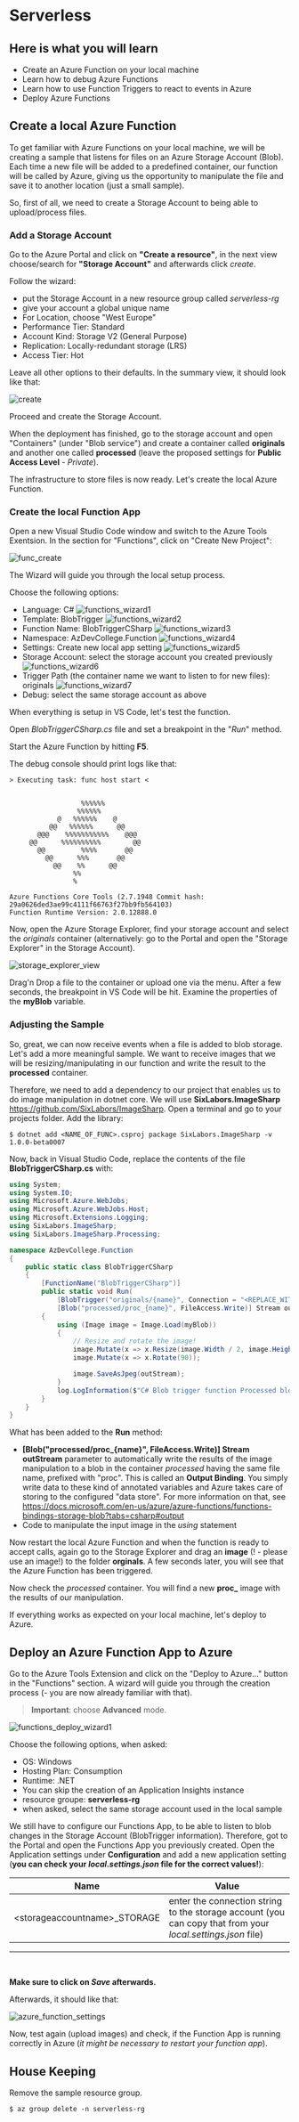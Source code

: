 # Serverless #

## Here is what you will learn ##

- Create an Azure Function on your local machine
- Learn how to debug Azure Functions
- Learn how to use Function Triggers to react to events in Azure
- Deploy Azure Functions

## Create a local Azure Function ##

To get familiar with Azure Functions on your local machine, we will be creating a sample that listens for files on an Azure Storage Account (Blob). Each time a new file will be added to a predefined container, our function will be called by Azure, giving us the opportunity to manipulate the file and save it to another location (just a small sample).

So, first of all, we need  to create a Storage Account to being able to upload/process files.

### Add a Storage Account ###

Go to the Azure Portal and click on **"Create a resource"**, in the next view choose/search for **"Storage Account"** and afterwards click *create*.

Follow the wizard:

- put the Storage Account in a new resource group called *serverless-rg*
- give your account a global unique name
- For Location, choose "West Europe"
- Performance Tier: Standard
- Account Kind: Storage V2 (General Purpose)
- Replication: Locally-redundant storage (LRS)
- Access Tier: Hot

Leave all other options to their defaults. In the summary view, it should look like that:

![create](./img/portal_storageaccount.png "create")

Proceed and create the Storage Account.

When the deployment has finished, go to the storage account and open "Containers" (under "Blob service") and create a container called **originals** and another one called **processed** (leave the proposed settings for **Public Access Level** - *Private*).

The infrastructure to store files is now ready. Let's create the local Azure Function.

### Create the local Function App ###

Open a new Visual Studio Code window and switch to the Azure Tools Exentsion. In the section for "Functions", click on "Create New Project":

![func_create](./img/function_create.png "func_create")

The Wizard will guide you through the local setup process.

Choose the following options:
- Language: C#
![functions_wizard1](./img/functions_wizard1.png "functions_wizard1")
- Template: BlobTrigger
![functions_wizard2](./img/functions_wizard2.png "functions_wizard2")
- Function Name: BlobTriggerCSharp
![functions_wizard3](./img/functions_wizard3.png "functions_wizard3")
- Namespace: AzDevCollege.Function
![functions_wizard4](./img/functions_wizard4.png "functions_wizard4")
- Settings: Create new local app setting
![functions_wizard5](./img/functions_wizard5.png "functions_wizard5")
- Storage Account: select the storage account you created previously
![functions_wizard6](./img/functions_wizard6.png "functions_wizard6")
- Trigger Path (the container name we want to listen to for new files): originals
![functions_wizard7](./img/functions_wizard7.png "functions_wizard7")
- Debug: select the same storage account as above

When everything is setup in VS Code, let's test the function.

Open *BlobTriggerCSharp.cs* file and set a breakpoint in the "*Run*" method.

Start the Azure Function by hitting **F5**.

The debug console should print logs like that:

```
> Executing task: func host start <


                  %%%%%%
                 %%%%%%
            @   %%%%%%    @
          @@   %%%%%%      @@
       @@@    %%%%%%%%%%%    @@@
     @@      %%%%%%%%%%        @@
       @@         %%%%       @@
         @@      %%%       @@
           @@    %%      @@
                %%
                %

Azure Functions Core Tools (2.7.1948 Commit hash: 29a0626ded3ae99c4111f66763f27bb9fb564103)
Function Runtime Version: 2.0.12888.0
```

Now, open the Azure Storage Explorer, find your storage account and select the *originals* container (alternatively: go to the Portal and open the "Storage Explorer" in the Storage Account). 

![storage_explorer_view](./img/storage_explorer_view.png "storage_explorer_view")

Drag'n Drop a file to the container or upload one via the menu. After a few seconds, the breakpoint in VS Code will be hit. Examine the properties of the **myBlob** variable.

### Adjusting the Sample ###

So, great, we can now receive events when a file is added to blob storage. Let's add a more meaningful sample. We want to receive images that we will be resizing/manipulating in our function and write the result to the **processed** container. 

Therefore, we need to add a dependency to our project that enables us to do image manipulation in dotnet core. We will use **SixLabors.ImageSharp** <https://github.com/SixLabors/ImageSharp>. Open a terminal and go to your projects folder. Add the library:

```shell
$ dotnet add <NAME_OF_FUNC>.csproj package SixLabors.ImageSharp -v 1.0.0-beta0007
```

Now, back in Visual Studio Code, replace the contents of the file **BlobTriggerCSharp.cs** with:

```csharp
using System;
using System.IO;
using Microsoft.Azure.WebJobs;
using Microsoft.Azure.WebJobs.Host;
using Microsoft.Extensions.Logging;
using SixLabors.ImageSharp;
using SixLabors.ImageSharp.Processing;

namespace AzDevCollege.Function
{
    public static class BlobTriggerCSharp
    {
        [FunctionName("BlobTriggerCSharp")]
        public static void Run(
            [BlobTrigger("originals/{name}", Connection = "<REPLACE_WITH_NAME_OF_STORAGE_ACCOUNT>_STORAGE")]Stream myBlob, string name,
            [Blob("processed/proc_{name}", FileAccess.Write)] Stream outStream, ILogger log)
        {
            using (Image image = Image.Load(myBlob))
            {
                // Resize and rotate the image!
                image.Mutate(x => x.Resize(image.Width / 2, image.Height / 2));
                image.Mutate(x => x.Rotate(90));

                image.SaveAsJpeg(outStream);
            }
            log.LogInformation($"C# Blob trigger function Processed blob\n Name:{name} \n Size: {myBlob.Length} Bytes");
        }
    }
}
```

What has been added to the **Run** method:

- **[Blob("processed/proc_{name}", FileAccess.Write)] Stream outStream** parameter to automatically write the results of the image manipulation to a blob in the container *processed* having the same file name, prefixed with "proc". This is called an **Output Binding**. You simply write data to these kind of annotated variables and Azure takes care of storing to the configured "data store". For more information on that, see <https://docs.microsoft.com/en-us/azure/azure-functions/functions-bindings-storage-blob?tabs=csharp#output>
- Code to manipulate the input image in the *using* statement

Now restart the local Azure Function and when the function is ready to accept calls, again go to the Storage Explorer and drag an **image** (! - please use an image!) to the folder **orginals**. A few seconds later, you will see that the Azure Function has been triggered. 

Now check the *processed* container. You will find a new **proc_** image with the results of our manipulation.

If everything works as expected on your local machine, let's deploy to Azure.

## Deploy an Azure Function App to Azure ##

Go to the Azure Tools Extension and click on the "Deploy to Azure..." button in the "Functions" section. A wizard will guide you through the creation process (- you are now already familiar with that). 

> **Important**: choose **Advanced** mode.

![functions_deploy_wizard1](./img/functions_deploy_wizard1.png "functions_deploy_wizard1")

Choose the following options, when asked:

- OS: Windows
- Hosting Plan: Consumption
- Runtime: .NET
- You can skip the creation of an Application Insights instance
- resource groupe: **serverless-rg**
- when asked, select the same storage account used in the local sample

We still have to configure our Functions App, to be able to listen to blob changes in the Storage Account (BlobTrigger information). Therefore, got to the Portal and open the Functions App you previously created.
Open the Application settings under **Configuration** and add a new application setting (**you can check your *local.settings.json* file for the correct values!**):

| Name | Value |
| --- | --- |
| \<storageaccountname>_STORAGE | enter the connection string to the storage account (you can copy that from your *local.settings.json* file) |
<hr>
<br>

**Make sure to click on _Save_ afterwards.**

Afterwards, it should like that:

![azure_function_settings](./img/azure_function_settings.png "azure_function_settings")

Now, test again (upload images) and check, if the Function App is running correctly in Azure (_it might be necessary to restart your function app_).

## House Keeping ##

Remove the sample resource group.

```shell
$ az group delete -n serverless-rg
```
